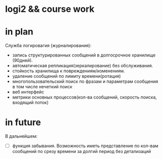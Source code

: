 
# logi2 && course work
# in plan

Служба логировагия (журналирования):
- запись структурированных  сообщений в долгосрочное хранилище (90дней).
- автоматическая репликация(зеркалирование) без обслуживания.
- стойкость хранилища к повреждениям/изменениям.
- удаление сообщений по лимиту времени(ротация)
- многопользовательский поиск по фразам и параметрам сообщения в том числе нечеткий поиск
- веб интерфейс
- метрики основных процессов(кол-ва сообщений, скорость поиска, входящий поток)

# in future
В дальнейшем:
- [ ] функция забывания. Возможность иметь представление по кол-вам сообщений по срезу времени за долгий период без детализаций

